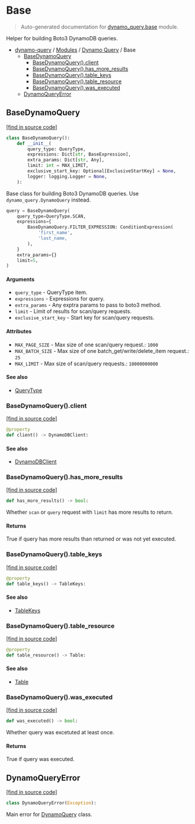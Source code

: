 # Base

> Auto-generated documentation for [dynamo_query.base](https://github.com/altitudenetworks/dynamoquery/blob/master/dynamo_query/base.py) module.

Helper for building Boto3 DynamoDB queries.

- [dynamo-query](../README.md#dynamoquery) / [Modules](../MODULES.md#dynamo-query-modules) / [Dynamo Query](index.md#dynamo-query) / Base
    - [BaseDynamoQuery](#basedynamoquery)
        - [BaseDynamoQuery().client](#basedynamoqueryclient)
        - [BaseDynamoQuery().has_more_results](#basedynamoqueryhas_more_results)
        - [BaseDynamoQuery().table_keys](#basedynamoquerytable_keys)
        - [BaseDynamoQuery().table_resource](#basedynamoquerytable_resource)
        - [BaseDynamoQuery().was_executed](#basedynamoquerywas_executed)
    - [DynamoQueryError](#dynamoqueryerror)

## BaseDynamoQuery

[[find in source code]](https://github.com/altitudenetworks/dynamoquery/blob/master/dynamo_query/base.py#L41)

```python
class BaseDynamoQuery():
    def __init__(
        query_type: QueryType,
        expressions: Dict[str, BaseExpression],
        extra_params: Dict[str, Any],
        limit: int = MAX_LIMIT,
        exclusive_start_key: Optional[ExclusiveStartKey] = None,
        logger: logging.Logger = None,
    ):
```

Base class for building Boto3 DynamoDB queries. Use
`dynamo_query.DynamoQuery` instead.

```python
query = BaseDynamoQuery(
    query_type=QueryType.SCAN,
    expressions={
        BaseDynamoQuery.FILTER_EXPRESSION: ConditionExpression(
            'first_name',
            'last_name,
        ),
    }
    extra_params={}
    limit=5,
)
```

#### Arguments

- `query_type` - QueryType item.
- `expressions` - Expressions for query.
- `extra_params` - Any exptra params to pass to boto3 method.
- `limit` - Limit of results for scan/query requests.
- `exclusive_start_key` - Start key for scan/query requests.

#### Attributes

- `MAX_PAGE_SIZE` - Max size of one scan/query request.: `1000`
- `MAX_BATCH_SIZE` - Max size of one batch_get/write/delete_item request.: `25`
- `MAX_LIMIT` - Max size of scan/query requests.: `10000000000`

#### See also

- [QueryType](enums.md#querytype)

### BaseDynamoQuery().client

[[find in source code]](https://github.com/altitudenetworks/dynamoquery/blob/master/dynamo_query/base.py#L134)

```python
@property
def client() -> DynamoDBClient:
```

#### See also

- [DynamoDBClient](types.md#dynamodbclient)

### BaseDynamoQuery().has_more_results

[[find in source code]](https://github.com/altitudenetworks/dynamoquery/blob/master/dynamo_query/base.py#L147)

```python
def has_more_results() -> bool:
```

Whether `scan` or `query` request with `limit` has more results to return.

#### Returns

True if query has more results than returned or was not yet executed.

### BaseDynamoQuery().table_keys

[[find in source code]](https://github.com/altitudenetworks/dynamoquery/blob/master/dynamo_query/base.py#L127)

```python
@property
def table_keys() -> TableKeys:
```

#### See also

- [TableKeys](types.md#tablekeys)

### BaseDynamoQuery().table_resource

[[find in source code]](https://github.com/altitudenetworks/dynamoquery/blob/master/dynamo_query/base.py#L120)

```python
@property
def table_resource() -> Table:
```

#### See also

- [Table](types.md#table)

### BaseDynamoQuery().was_executed

[[find in source code]](https://github.com/altitudenetworks/dynamoquery/blob/master/dynamo_query/base.py#L138)

```python
def was_executed() -> bool:
```

Whether query was excetuted at least once.

#### Returns

True if query was executed.

## DynamoQueryError

[[find in source code]](https://github.com/altitudenetworks/dynamoquery/blob/master/dynamo_query/base.py#L35)

```python
class DynamoQueryError(Exception):
```

Main error for [DynamoQuery](dynamo_query.md#dynamoquery) class.
